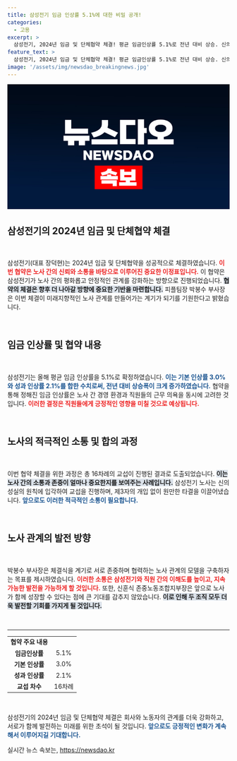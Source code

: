```yaml
---
title: 삼성전기 임금 인상률 5.1%에 대한 비밀 공개!
categories:
  - 고용
excerpt: >
  삼성전기, 2024년 임금 및 단체협약 체결! 평균 임금인상률 5.1%로 전년 대비 상승. 신의성실 원칙 바탕으로 노사 상생의 미래를 다짐하며, 적극적인 소통으로 협상 성공!
feature_text: >
  삼성전기, 2024년 임금 및 단체협약 체결! 평균 임금인상률 5.1%로 전년 대비 상승. 신의성실 원칙 바탕으로 노사 상생의 미래를 다짐하며, 적극적인 소통으로 협상 성공!
image: '/assets/img/newsdao_breakingnews.jpg'
---
```


<p><img src="/assets/img/newsdao_breakingnews.jpg" alt="koreaapp 속보" /></p>

<h2 data-ke-size="size26">삼성전기의 2024년 임금 및 단체협약 체결</h2>

<p data-ke-size="size16">&nbsp;</p>

<p>삼성전기(대표 장덕현)는 2024년 임금 및 단체협약을 성공적으로 체결하였습니다. <b><span style="color: #ee2323;">이번 협약은 노사 간의 신뢰와 소통을 바탕으로 이루어진 중요한 이정표입니다.</span></b> 이 협약은 삼성전기가 노사 간의 평화롭고 안정적인 관계를 강화하는 방향으로 진행되었습니다. <b><span style="background-color: #21538527;">협약의 체결은 향후 더 나아갈 방향에 중요한 기반을 마련합니다.</span></b> 피플팀장 박봉수 부사장은 이번 체결이 미래지향적인 노사 관계를 만들어가는 계기가 되기를 기원한다고 밝혔습니다.</p>

<p data-ke-size="size16">&nbsp;</p>

<h2 data-ke-size="size26">임금 인상률 및 협약 내용</h2>

<p data-ke-size="size16">&nbsp;</p>

<p>삼성전기는 올해 평균 임금 인상률을 5.1%로 확정하였습니다. <b><span style="color: #1a5490;">이는 기본 인상률 3.0%와 성과 인상률 2.1%를 합한 수치로써, 전년 대비 상승폭이 크게 증가하였습니다.</span></b> 협약을 통해 정해진 임금 인상률은 노사 간 경영 환경과 직원들의 근무 의욕을 동시에 고려한 것입니다. <b><span style="color: #ee2323;">이러한 결정은 직원들에게 긍정적인 영향을 미칠 것으로 예상됩니다.</span></b> </p>

<p data-ke-size="size16">&nbsp;</p>

<h2 data-ke-size="size26">노사의 적극적인 소통 및 합의 과정</h2>

<p data-ke-size="size16">&nbsp;</p>

<p>이번 협약 체결을 위한 과정은 총 16차례의 교섭이 진행된 결과로 도출되었습니다. <b><span style="background-color: #21538527;">이는 노사 간의 소통과 존중이 얼마나 중요한지를 보여주는 사례입니다.</span></b> 삼성전기 노사는 신의성실의 원칙에 입각하여 교섭을 진행하며, 제3자의 개입 없이 원만한 타결을 이끌어냈습니다. <b><span style="color: #1a5490;">앞으로도 이러한 적극적인 소통이 필요합니다.</span></b> </p>

<p data-ke-size="size16">&nbsp;</p>

<h2 data-ke-size="size26">노사 관계의 발전 방향</h2>

<p data-ke-size="size16">&nbsp;</p>

<p>박봉수 부사장은 체결식을 계기로 서로 존중하며 협력하는 노사 관계의 모델을 구축하자는 목표를 제시하였습니다. <b><span style="color: #ee2323;">이러한 소통은 삼성전기와 직원 간의 이해도를 높이고, 지속 가능한 발전을 가능하게 할 것입니다.</span></b> 또한, 신훈식 존중노동조합지부장은 앞으로 노사가 함께 성장할 수 있다는 점에 큰 기대를 감추지 않았습니다. <b><span style="background-color: #21538527;">이로 인해 두 조직 모두 더욱 발전할 기회를 가지게 될 것입니다.</span></b> </p>

<p data-ke-size="size16">&nbsp;</p>

<hr/>

<table style="width: 100%;">
   <tr>
      <td style="text-align: center; height: 17px;"><b>협약 주요 내용</b></td>
   </tr>
   <tr>
      <td style="text-align: center; height: 17px;"><b>임금인상률</b></td>
      <td style="text-align: center; height: 17px;">5.1%</td>
   </tr>
   <tr>
      <td style="text-align: center; height: 17px;"><b>기본 인상률</b></td>
      <td style="text-align: center; height: 17px;">3.0%</td>
   </tr>
   <tr>
      <td style="text-align: center; height: 17px;"><b>성과 인상률</b></td>
      <td style="text-align: center; height: 17px;">2.1%</td>
   </tr>
   <tr>
      <td style="text-align: center; height: 17px;"><b>교섭 차수</b></td>
      <td style="text-align: center; height: 17px;">16차례</td>
   </tr>
</table>

<p data-ke-size="size16">&nbsp;</p>

<p>삼성전기의 2024년 임금 및 단체협약 체결은 회사와 노동자의 관계를 더욱 강화하고, 서로가 함께 발전하는 미래를 위한 초석이 될 것입니다. <b><span style="color: #1a5490;">앞으로도 긍정적인 변화가 계속해서 이루어지길 기대합니다.</span></b> </p>
실시간 뉴스 속보는, <a href="https://newsdao.kr" rel="dofollow">https://newsdao.kr</a>


